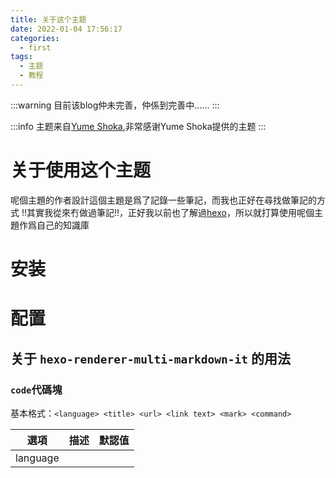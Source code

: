 ```yaml
---
title: 关于这个主题
date: 2022-01-04 17:56:17
categories:
  - first
tags:
  - 主题
  - 教程
---
```


:::warning
目前该blog仲未完善，仲係到完善中……
:::

:::info
主题来自[Yume Shoka](https://shoka.lostyu.me),非常感谢Yume Shoka提供的主题
:::

# 关于使用这个主题
呢個主題的作者設計這個主題是爲了記錄一些筆記，而我也正好在尋找做筆記的方式 !!其實我從來冇做過筆記!!，正好我以前也了解過[hexo](https://hexo.io)，所以就打算使用呢個主題作爲自己的知識庫

# 安装
# 配置
## 关于 `hexo-renderer-multi-markdown-it` 的用法

### `code`代碼塊
基本格式：`<language> <title> <url> <link text> <mark> <command>`

|選項|描述|默認值|
|----|---|------|
|language|